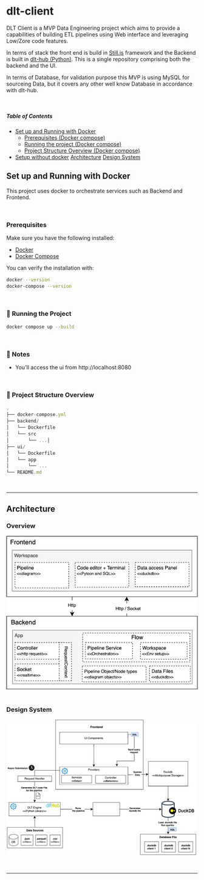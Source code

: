 # dlt-client
DLT Client is a MVP Data Engineering project which aims to provide a capabilities of building ETL pipelines using Web interface and leveraging Low/Zore code features.

In terms of stack the front end is build in <a href="https://stilljs.dev/">Still.js</a> framework and the Backend is built in <a href="https://dlthub.com/">dlt-hub (Python)</a>. This is a single repository comprising both the backend and the UI.

In terms of Database, for validation purpose this MVP is using MySQL for sourceing Data, but it covers any other well know Database in accordance with dlt-hub.

<br>

##### Table of Contents  
- [Set up and Running with Docker](#docker-setup)
    - [Prerequisites (Docker compose)](#prerequisites)
    - [Running the project (Docker compose)](#running-the-project)
    - [Project Structure Overview (Docker compose)](#project-structure-overview)
- [Setup without docker](#emphasis)
[Architecture](#headers)
[Design System](#headers)



<a name="docker-setup"></a>

## Set up and Running with Docker

This project uses docker to orchestrate services such as Backend and Frontend.

<br>

<a name="prerequisites"></a>

### Prerequisites


Make sure you have the following installed:

- [Docker](https://www.docker.com/products/docker-desktop)
- [Docker Compose](https://docs.docker.com/compose/)

You can verify the installation with:

```bash
docker --version
docker-compose --version
```

<br>

<a name="running-the-project"></a>

### 🚀 Running the Project

```bash
docker compose up --build
```
<br>

### 💬 Notes
- You'll access the ui from http://localhost:8080


<br>

<a name="project-structure-overview"></a>

### 🧱 Project Structure Overview

```js
.
├── docker-compose.yml
├── backend/
│   └── Dockerfile
│   └── src
│       └── ...│
├── ui/
│   └── Dockerfile
│   └── app
│       └── ...
└── README.md
```

<br><hr>

## Architecture

### Overview

<img src="assets/architecture.png">

<br>
<br>

### Design System

<img src="assets/dsistem.png">


<br><hr>